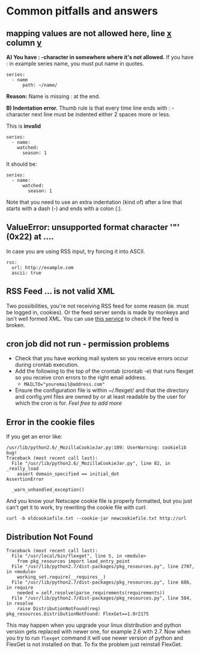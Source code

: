 # Common pitfalls and answers
## mapping values are not allowed here, line [x](/x) column [y](/y)
**A) You have : -character in somewhere where it's not allowed.** If you have : in example series name, you must put name in quotes.

```
series:
  - name
      path: ~/name/
```

**Reason:** Name is missing : at the end.


**B) Indentation error.** Thumb rule is that every time line ends with : -character next line must be indented either 2 spaces more or less.

This is **invalid**

```
series:
  - name:
    watched:
      season: 1
```

It should be:

```
series:
  - name:
      watched:
        season: 1
```

Note that you need to use an extra indentation (kind of) after a line that starts with a dash (-) and ends with a colon (:).

## ValueError: unsupported format character '"' (0x22) at ....
In case you are using RSS input, try forcing it into ASCII.

```
rss:
  url: http://example.com
  ascii: true
```

## RSS Feed ... is not valid XML
Two possibilities, you're not receiving RSS feed for some reason (ie. must be logged in, cookies). Or the feed server sends is made by monkeys and isn't well formed XML. You can use [this service](http://validator.w3.org/feed/) to check if the feed is broken.

## cron job did not run - permission problems
* Check that you have working mail system so you receive errors occur during crontab execution.
* Add the following to the top of the crontab (crontab -e) that runs flexget so you receive cron errors to the right email address.
  * ` MAILTO="youremail@address.com" `
* Ensure the configuration file is within ~/.flexget/ and that the directory and config.yml files are owned by or at least readable by the user for which the cron is for.
*Feel free to add more*

## Error in the cookie files
If you get an error like: 

```
/usr/lib/python2.6/_MozillaCookieJar.py:109: UserWarning: cookielib bug!
Traceback (most recent call last):
  File "/usr/lib/python2.6/_MozillaCookieJar.py", line 82, in _really_load
    assert domain_specified == initial_dot
AssertionError

  _warn_unhandled_exception()
```

And you know your Netscape cookie file is properly formatted, but you just can't get it to work, try rewriting the cookie file with curl:

```
curl -b oldcookiefile.txt --cookie-jar newcookiefile.txt http://url
```

## Distribution Not Found
```
Traceback (most recent call last):
  File "/usr/local/bin/flexget", line 5, in <module>
    from pkg_resources import load_entry_point
  File "/usr/lib/python2.7/dist-packages/pkg_resources.py", line 2707, in <module>
    working_set.require(__requires__)
  File "/usr/lib/python2.7/dist-packages/pkg_resources.py", line 686, in require
    needed = self.resolve(parse_requirements(requirements))
  File "/usr/lib/python2.7/dist-packages/pkg_resources.py", line 584, in resolve
    raise DistributionNotFound(req)
pkg_resources.DistributionNotFound: FlexGet==1.0r2175
```

This may happen when you upgrade your linux distribution and python version gets replaced with newer one, for example 2.6 with 2.7. Now when you try to run `flexget` command it will use newer version of python and FlexGet is not installed on that. To fix the problem just reinstall FlexGet.